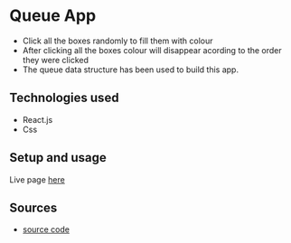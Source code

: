# Queue App

- Click all the boxes randomly to fill them with colour
- After clicking all the boxes colour will disappear acording to the order they were clicked
- The queue data structure has been used to build this app.

## Technologies used

- React.js
- Css

## Setup and usage

Live page [here](https://queuecolorapp.netlify.app/)

## Sources

- [source code]()
